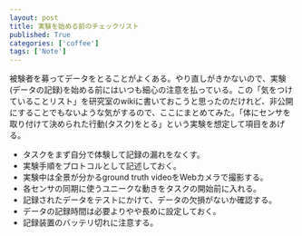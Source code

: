 ```yaml
---
layout: post
title: 実験を始める前のチェックリスト
published: True
categories: ['coffee']
tags: ['Note']
---
```


被験者を募ってデータをとることがよくある。やり直しがきかないので、実験(データの記録)を始める前にはいつも細心の注意を払っている。この「気をつけていることリスト」を研究室のwikiに書いておこうと思ったのだけれど、非公開にすることでもないような気がするので、ここにまとめてみた。「体にセンサを取り付けて決められた行動(タスク)をとる」という実験を想定して項目をあげる。

* タスクをまず自分で体験して記録の漏れをなくす。
* 実験手順をプロトコルとして記述しておく。
* 実験中は全景が分かるground truth videoをWebカメラで撮影する。
* 各センサの同期に使うユニークな動きをタスクの開始前に入れる。
* 記録されたデータをテストにかけて、データの欠損がないか確認する。
* データの記録時間は必要よりやや長めに設定しておく。
* 記録装置のバッテリ切れに注意する。
